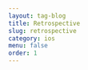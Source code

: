 ```yaml
---
layout: tag-blog
title: Retrospective
slug: retrospective
category: ios
menu: false
order: 1
---
```


